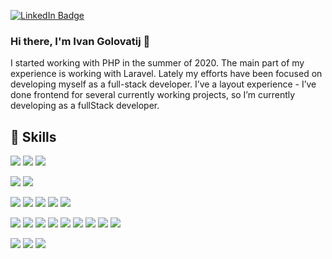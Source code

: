
[![LinkedIn Badge](https://img.shields.io/badge/LinkedIn-Profile-informational?style=flat&logo=linkedin&logoColor=white&color=0D76A8)](https://www.linkedin.com/in/ivan-golovatij/)

### Hi there, I'm Ivan Golovatij 👋

I started working with PHP in the summer of 2020. The main part of my experience is working with Laravel. Lately my efforts have been focused on developing myself as a full-stack developer. I’ve a layout experience - I’ve done frontend for several currently working projects, so I’m currently developing as a fullStack developer.

## 💼 Skills

![](https://img.shields.io/badge/Code-PHP-informational?style=plastic&logo=PHP&logoColor=white&color=777BB4)
![](https://img.shields.io/badge/Code-Laravel-informational?style=plastic&logo=Laravel&logoColor=white&color=FF2D20)
![](https://img.shields.io/badge/DBMS-MySQL-informational?style=plastic&logo=MySQL&logoColor=white&color=4479A1)

![](https://img.shields.io/badge/Code-JavaScript-informational?style=plastic&logo=JavaScript&logoColor=white&color=F7DF1E)
![](https://img.shields.io/badge/Code-JQuery-informational?style=plastic&logo=JQuery&logoColor=white&color=0769AD)

![](https://img.shields.io/badge/Code-HTML-informational?style=plastic&logo=HTML&logoColor=white&color=E34F26)
![](https://img.shields.io/badge/Styles-CSS-informational?style=plastic&logo=CSS&logoColor=white&color=1572B6)
![](https://img.shields.io/badge/Styles-SASS-informational?style=plastic&logo=SASS&logoColor=white&color=CC6699)
![](https://img.shields.io/badge/Styles-Bootstrap-informational?style=plastic&logo=Bootstrap&logoColor=white&color=7952B3)
![](https://img.shields.io/badge/Styles-BEM-informational?style=plastic&logo=BEM&logoColor=white&color=000000)

![](https://img.shields.io/badge/Tools-Git-informational?style=plastic&logo=Git&logoColor=white&color=F05032)
![](https://img.shields.io/badge/Tools-Ubuntu-informational?style=plastic&logo=Ubuntu&logoColor=white&color=E95420)
![](https://img.shields.io/badge/Tools-Docker-informational?style=plastic&logo=Docker&logoColor=white&color=2496ED)
![](https://img.shields.io/badge/Tools-Vagrant-informational?style=plastic&logo=Vagrant&logoColor=white&color=1868F2)
![](https://img.shields.io/badge/Tools-Composer-informational?style=plastic&logo=Composer&logoColor=white&color=885630)
![](https://img.shields.io/badge/Tools-Postman-informational?style=plastic&logo=Postman&logoColor=white&color=FF6C37)
![](https://img.shields.io/badge/Tools-NPM-informational?style=plastic&logo=Npm&logoColor=white&color=CB3837)
![](https://img.shields.io/badge/Tools-Webpack-informational?style=plastic&logo=Webpack&logoColor=white&color=8DD6F9)
![](https://img.shields.io/badge/Tools-Vite-informational?style=plastic&logo=Vite&logoColor=white&color=646CFF)

![](https://img.shields.io/badge/Tools-Github-informational?style=plastic&logo=Github&logoColor=white&color=181717)
![](https://img.shields.io/badge/Tools-Jira-informational?style=plastic&logo=Jira&logoColor=white&color=0052CC)
![](https://img.shields.io/badge/Tools-Slack-informational?style=plastic&logo=Slack&logoColor=white&color=4A154B)




<!--
**nexusRepositories/nexusRepositories** is a ✨ _special_ ✨ repository because its `README.md` (this file) appears on your GitHub profile.

Here are some ideas to get you started:

- 🔭 I’m currently working on ...
- 🌱 I’m currently learning ...
- 👯 I’m looking to collaborate on ...
- 🤔 I’m looking for help with ...
- 💬 Ask me about ...
- 📫 How to reach me: ...
- 😄 Pronouns: ...
- ⚡ Fun fact: ...
-->
